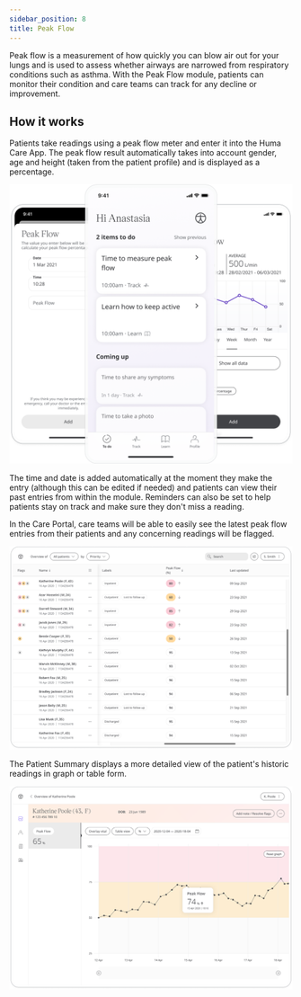 ```yaml
---
sidebar_position: 8
title: Peak Flow
---
```


Peak flow is a measurement of how quickly you can blow air out for your lungs and is used to assess whether airways are narrowed from respiratory conditions such as asthma. With the Peak Flow module, patients can monitor their condition and care teams can track for any decline or improvement.

## How it works

Patients take readings using a peak flow meter and enter it into the Huma Care App. The peak flow result automatically takes into account gender, age and height (taken from the patient profile) and is displayed as a percentage.

![Adding a peak flow reading to the Huma Care App](./assets/peak-flow.png)

The time and date is added automatically at the moment they make the entry (although this can be edited if needed) and patients can view their past entries from within the module. Reminders can also be set to help patients stay on track and make sure they don't miss a reading.

In the Care Portal, care teams will be able to easily see the latest peak flow entries from their patients and any concerning readings will be flagged. 

![Viewing a patients peak flow from the Care Portal](./assets/cp-patient-list-peak-flow.png)

The Patient Summary displays a more detailed view of the patient's historic readings in graph or table form.

![Viewing a patients peak flow from the Care Portal](./assets/cp-module-details-peak-flow.png)

